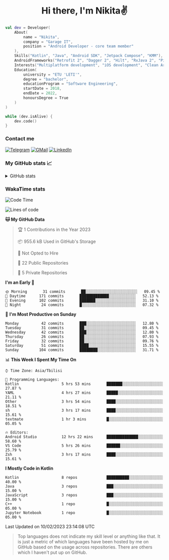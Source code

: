 <h1 align="center">
Hi there, I'm Nikita✌️
</h1>

```kotlin
val dev = Developer(
    About(
        name = "Nikita",
        company = "Garage IT",
        position = "Android Developer - core team member"
    ),
    Skills("Kotlin", "Java", "Android SDK", "Jetpack Compose", "KMM"),
    AndroidFrameworks("Retrofit 2", "Dagger 2", "Hilt", "RxJava 2", "Picasso", "Kotlin Coroutines"),
    Interests("Multiplatform development", "iOS development", "Clean Architecture"),
    Education(
        university = "ETU 'LETI'",
        degree = "bachelor",
        educationProgram = "Software Engineering",
        startDate = 2018,
        endDate = 2022,
        honoursDegree = True
    )
)

while (dev.isAlive) {
    dev.code()
}
```

### Contact me

[![Telegram](https://img.shields.io/badge/Telegram-white?style=for-the-badge&logo=telegram&logoColor=29e9ea)](https://t.me/po4yka)
[![GMail](https://img.shields.io/badge/Gmail-white?style=for-the-badge&logo=gmail&logoColor=d14836)](mailto:pochaev.nik@gmail.com)
[![LinkedIn](https://img.shields.io/badge/linkedin%20-white.svg?&style=for-the-badge&logo=linkedin&logoColor=%230077B5)](https://www.linkedin.com/in/nikita-pochaev-415b5a1a1)

### My GitHub stats 📈

<details>
  <summary>GitHub stats</summary>
  <p align="center">
    <img src="https://github-readme-stats.vercel.app/api?username=po4yka&show_icons=true&theme=dark" />
  </p>
</details>

### WakaTime stats

<!--START_SECTION:waka-->
![Code Time](http://img.shields.io/badge/Code%20Time-3%2C604%20hrs%208%20mins-blue)

![Lines of code](https://img.shields.io/badge/From%20Hello%20World%20I%27ve%20Written-179%20Thousand%20lines%20of%20code-blue)

**🐱 My GitHub Data** 

> 🏆 1 Contributions in the Year 2023
 > 
> 📦 955.6 kB Used in GitHub's Storage 
 > 
> 🚫 Not Opted to Hire
 > 
> 📜 22 Public Repositories 
 > 
> 🔑 5 Private Repositories  
 > 
**I'm an Early 🐤** 

```text
🌞 Morning       31 commits       ██░░░░░░░░░░░░░░░░░░░░░░░   09.45 % 
🌆 Daytime      171 commits       █████████████░░░░░░░░░░░░   52.13 % 
🌃 Evening      102 commits       ███████░░░░░░░░░░░░░░░░░░   31.10 % 
🌙 Night         24 commits       █░░░░░░░░░░░░░░░░░░░░░░░░   07.32 % 

```
📅 **I'm Most Productive on Sunday** 

```text
Monday          42 commits       ███░░░░░░░░░░░░░░░░░░░░░░   12.80 % 
Tuesday         31 commits       ██░░░░░░░░░░░░░░░░░░░░░░░   09.45 % 
Wednesday       42 commits       ███░░░░░░░░░░░░░░░░░░░░░░   12.80 % 
Thursday        26 commits       ██░░░░░░░░░░░░░░░░░░░░░░░   07.93 % 
Friday          32 commits       ██░░░░░░░░░░░░░░░░░░░░░░░   09.76 % 
Saturday        51 commits       ████░░░░░░░░░░░░░░░░░░░░░   15.55 % 
Sunday         104 commits       ████████░░░░░░░░░░░░░░░░░   31.71 % 

```


📊 **This Week I Spent My Time On** 

```text
⌚︎ Time Zone: Asia/Tbilisi

💬 Programming Languages: 
Kotlin                   5 hrs 53 mins       ███████░░░░░░░░░░░░░░░░░░   27.87 % 
YAML                     4 hrs 27 mins       █████░░░░░░░░░░░░░░░░░░░░   21.11 % 
Other                    3 hrs 54 mins       ████░░░░░░░░░░░░░░░░░░░░░   18.51 % 
sh                       3 hrs 17 mins       ████░░░░░░░░░░░░░░░░░░░░░   15.61 % 
textmate                 1 hr 3 mins         █░░░░░░░░░░░░░░░░░░░░░░░░   05.05 % 

🔥 Editors: 
Android Studio           12 hrs 22 mins      ██████████████░░░░░░░░░░░   58.60 % 
VS Code                  5 hrs 26 mins       ██████░░░░░░░░░░░░░░░░░░░   25.79 % 
Zsh                      3 hrs 17 mins       ████░░░░░░░░░░░░░░░░░░░░░   15.61 % 

```

**I Mostly Code in Kotlin** 

```text
Kotlin                   8 repos             ██████████░░░░░░░░░░░░░░░   40.00 % 
Java                     3 repos             ███░░░░░░░░░░░░░░░░░░░░░░   15.00 % 
JavaScript               3 repos             ███░░░░░░░░░░░░░░░░░░░░░░   15.00 % 
C++                      1 repo              █░░░░░░░░░░░░░░░░░░░░░░░░   05.00 % 
Jupyter Notebook         1 repo              █░░░░░░░░░░░░░░░░░░░░░░░░   05.00 % 

```



 Last Updated on 10/02/2023 23:14:08 UTC
<!--END_SECTION:waka-->

> Top languages does not indicate my skill level or anything like that. It is just a metric of which languages have been hosted by me on GitHub based on the usage across repositories. There are others which I haven't put up on GitHub.
